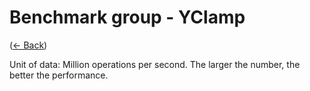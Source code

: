 ﻿# Benchmark group - YClamp
([← Back](YClamp.md))

Unit of data: Million operations per second. The larger the number, the better the performance.
